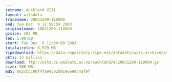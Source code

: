 ```yaml
---
setname: Auckland VIII
layout: witsdata
tracename: 20031209-110000
end: Tue Dec  9 11:59:59 2003
originalname: 20031209-110000
gzsize: 265 MB
len: 1:00:00
start: Tue Dec  9 11:00:00 2003
totalwirelen: 6,579 MB
ripedownload: https://data-repository.ripe.net/datasets/wits-archive/pma/long/auck/8//20031209-110000.gz
pkts: 13 million
download: ftp://wits.cs.waikato.ac.nz/auckland/8/20031209-110000.gz
size: 986 MB
md5: 662cbcc90f4fa94302d9196e99c4af9f
---
```

